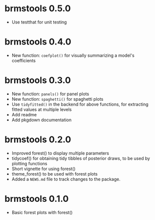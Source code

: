 # brmstools 0.5.0

* Use testthat for unit testing

# brmstools 0.4.0

* New function: `coefplot()` for visually summarizing a model's coefficients

# brmstools 0.3.0

* New function: `panels()` for panel plots
* New function: `spaghetti()` for spaghetti plots
* Use `tidyfitted()` in the backend for above functions, for extracting fitted values at multiple levels
* Add readme
* Add pkgdown documentation

# brmstools 0.2.0

* Improved forest() to display multiple parameters
* tidycoef() for obtaining tidy tibbles of posterior draws, to be used by plotting functions
* Short vignette for using forest()
* theme_forest() to be used with forest plots
* Added a `NEWS.md` file to track changes to the package.

# brmstools 0.1.0

* Basic forest plots with forest()
